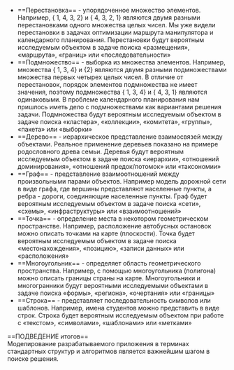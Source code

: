 - ==Перестановка== - упорядоченное множество элементов. Например, { 1, 4, 3, 2} и   { 4, 3, 2, 1} являются двумя разными перестановками одного множества целых чисел. Мы уже видели перестановки в задачах оптимизации маршрута манипулятора и  календарного планирования. Перестановки будут вероятным исследуемым объектом в задаче поиска «размещения», «маршрута», «границ» или «последовательности»
- ==Подмножество== - выборка из множества элементов. Например, множества { 1, 3, 4} и {2} являются двумя разными подмножествами множества первых четырех целых чисел. В отличие от перестановок, порядок элементов подмножества не имеет значения, поэтому подмножества { 1, 3, 4} и { 4, 3, 1} являются одинаковыми. В проблеме календарного планирования нам пришлось иметь дело с подмножествами как вариантами решения задачи. Подмножества будут вероятным исследуемым объектом в задаче поиска «кластера», «коллекции», «комитета», «группы», «пакета» или «выборки»
- ==Дерево== - иерархическое представление взаимосвязей между объектами. Реальное применение деревьев показано на примере родословного древа семьи. Деревья будут вероятным исследуемым объектом в задаче поиска   «иерархии», «отношений доминирования», «отношений предок/потомок» или «таксономии»
- ==Граф== - представление взаимоотношений между произвольными парами объектов. Например модель дорожной сети в виде графа, где вершины представляют населенные пункты, а ребра - дороги, соединяющие населенные пункты. Граф будет вероятным исследуемым объектом в задаче поиска «сети», «схемы», «инфраструктуры» или «взаимоотношений»
- ==Точка== - определение места в некотором геометрическом пространстве. Например, расположение автобусных остановок можно описать точками на карте (плоскости). Точка будет вероятным исследуемым объектом в задаче поиска «местонахождения», «позицию», «записи данных» или «расположения»
- ==Многоугольник== - определяет область геометрического пространства. Например, с помощью многоугольника (полигона) можно описать границы страны на карте. Многоугольники и многогранники будут вероятными исследуемыми объектами в задаче поиска «формы», «региона», «очертания» или «границы»
- ==Строка== - представляет последовательность символов или шаблонов. Например, имена студентов можно представить в виде строк. Строка будет вероятным исследуемым объектом при работе с «текстом», «символами», «шаблонами» или «метками»

==ПОДВЕДЕНИЕ итогов==  
Моделирование разрабатываемого приложения в терминах стандартных структур и алгоритмов является важнейшим шагом в поиске решения.